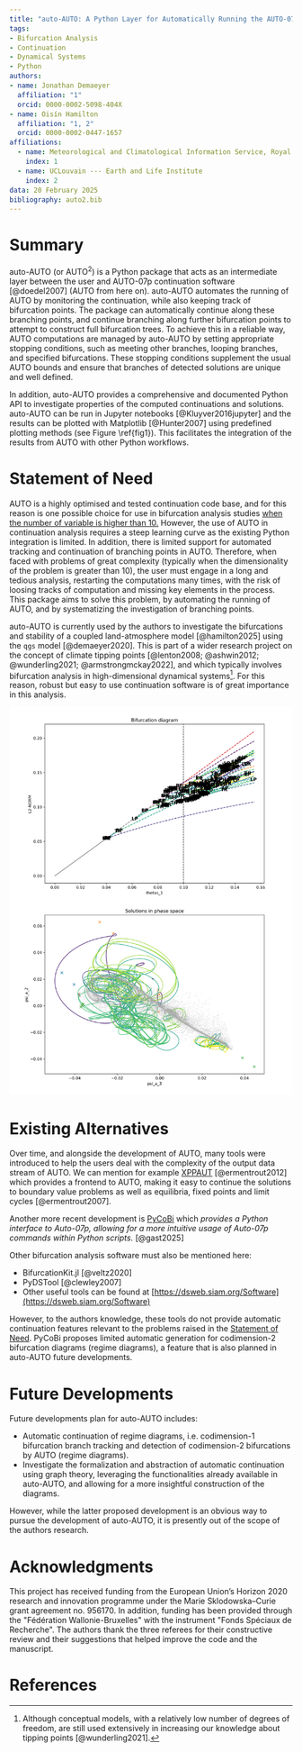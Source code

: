 ```yaml
---
title: "auto-AUTO: A Python Layer for Automatically Running the AUTO-07p Continuation Software"
tags:
- Bifurcation Analysis
- Continuation
- Dynamical Systems
- Python
authors:
- name: Jonathan Demaeyer
  affiliation: "1"
  orcid: 0000-0002-5098-404X
- name: Oisín Hamilton
  affiliation: "1, 2"
  orcid: 0000-0002-0447-1657
affiliations:
  - name: Meteorological and Climatological Information Service, Royal Meteorological Institute of Belgium, Brussels, Belgium
    index: 1
  - name: UCLouvain --- Earth and Life Institute
    index: 2
data: 20 February 2025
bibliography: auto2.bib
---
```




# Summary

auto-AUTO (or AUTO$^2$) is a Python package that acts as an intermediate layer between the user and AUTO-07p continuation 
software [@doedel2007] (AUTO from here on). auto-AUTO automates the running of AUTO by monitoring the continuation, 
while also keeping track of bifurcation points. 
The package can automatically continue along these branching points, and continue branching along further bifurcation points 
to attempt to construct full bifurcation trees. To achieve this in a reliable way, AUTO computations are managed by auto-AUTO 
by setting appropriate stopping conditions, such as meeting other branches, looping branches, and specified bifurcations. 
These stopping conditions supplement the usual AUTO bounds and ensure that branches of detected solutions are unique and well 
defined.

In addition, auto-AUTO provides a comprehensive and documented Python API to investigate properties of the computed 
continuations and solutions. auto-AUTO can be run in Jupyter 
notebooks [@Kluyver2016jupyter] and the results can be plotted with Matplotlib [@Hunter2007] using predefined 
plotting methods (see Figure \ref{fig1}).
This facilitates the integration of the results from AUTO with other Python workflows. 



# Statement of Need

AUTO is a highly optimised and tested continuation code base, and for this reason is one possible choice for use in 
bifurcation analysis studies [when the number of variable is higher than 10.](https://youtu.be/4n8iGysPgus?si=LxoJamGKU7JQ8Be5&t=3601)
However, the use of AUTO in continuation analysis requires a steep learning curve as the existing Python integration 
is limited. 
In addition, there is limited support for automated tracking and continuation of branching points in AUTO.
Therefore, when faced with problems of great complexity (typically when the dimensionality of the problem is greater than 10), 
the user must engage in a long and tedious analysis, restarting the computations many times, with the risk of loosing tracks of 
computation and missing key elements in the process.
This package aims to solve this problem, by automating the running of AUTO, and by systematizing the investigation of branching points.

auto-AUTO is currently used by the authors to investigate the bifurcations and stability of a coupled land-atmosphere model [@hamilton2025] 
using the `qgs` model [@demaeyer2020]. This is part of a wider research project on the concept of 
climate tipping points [@lenton2008; @ashwin2012; @wunderling2021; @armstrongmckay2022], and which typically 
involves bifurcation analysis in high-dimensional dynamical systems[^1].
For this reason, robust but easy to use continuation software is of great importance in this analysis.

[^1]: Although conceptual models, with a relatively low number of degrees of freedom, are still used extensively in increasing our 
knowledge about tipping points [@wunderling2021]. 

![Example of plots using auto-AUTO functionalities to study a high-dimensional model (from the `RP1982` example notebook studying the Reinhold and Pierrehumbert 1982 model [@reinhold1982]). \label{fig1}](bif1.png)

# Existing Alternatives

Over time, and alongside the development of AUTO, many tools were introduced to help the users deal with the complexity 
of the output data stream of AUTO. We can mention for 
example [XPPAUT](https://sites.pitt.edu/~phase/bard/bardware/xpp/xpp.html) [@ermentrout2012] which provides a 
frontend to AUTO, making it easy to continue the solutions to boundary value problems as well as 
equilibria, fixed points and limit cycles [@ermentrout2007].

Another more recent development is [PyCoBi](https://github.com/pyrates-neuroscience/PyCoBi) which 
*provides a Python interface to Auto-07p, allowing for a more intuitive usage of Auto-07p commands within Python scripts.*
[@gast2025]

Other bifurcation analysis software must also be mentioned here:

* BifurcationKit.jl [@veltz2020]
* PyDSTool [@clewley2007]
* Other useful tools can be found at [https://dsweb.siam.org/Software](https://dsweb.siam.org/Software)

However, to the authors knowledge, these tools do not provide automatic continuation features relevant to the 
problems raised in the [Statement of Need](#statement-of-need). PyCoBi proposes limited automatic generation for 
codimension-2 bifurcation diagrams (regime diagrams), a feature that is also planned in auto-AUTO future developments.

# Future Developments

Future developments plan for auto-AUTO includes:

* Automatic continuation of regime diagrams, i.e. codimension-1 bifurcation branch tracking and detection of 
  codimension-2 bifurcations by AUTO (regime diagrams).
* Investigate the formalization and abstraction of automatic continuation using graph theory, leveraging the functionalities already 
  available in auto-AUTO, and allowing for a more insightful construction of the diagrams.

However, while the latter proposed development is an obvious way to pursue the development of auto-AUTO, 
it is presently out of the scope of the authors research.

# Acknowledgments

This project has received funding from the European Union’s Horizon 2020 research and innovation programme under 
the Marie Sklodowska–Curie grant agreement no. 956170. 
In addition, funding has been provided through the "Fédération Wallonie-Bruxelles" with the 
instrument "Fonds Spéciaux de Recherche".
The authors thank the three referees for their constructive review and their suggestions that helped improve the code 
and the manuscript.



#  References






